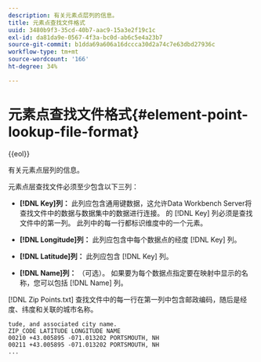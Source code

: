 ```yaml
---
description: 有关元素点层列的信息。
title: 元素点查找文件格式
uuid: 3480b9f3-35cd-40b7-aac9-15a3e2f19c1c
exl-id: da81da9e-0567-4f3a-bc0d-ab6c5e4a23b7
source-git-commit: b1dda69a606a16dccca30d2a74c7e63dbd27936c
workflow-type: tm+mt
source-wordcount: '166'
ht-degree: 34%

---
```


# 元素点查找文件格式{#element-point-lookup-file-format}

{{eol}}

有关元素点层列的信息。

元素点层查找文件必须至少包含以下三列：

* **[!DNL Key]列：** 此列应包含通用键数据，这允许Data Workbench Server将查找文件中的数据与数据集中的数据进行连接。 的 [!DNL Key] 列必须是查找文件中的第一列。 此列中的每一行都标识维度中的一个元素。

* **[!DNL Longitude]列：** 此列应包含中每个数据点的经度 [!DNL Key] 列。

* **[!DNL Latitude]列：** 此列应包含 [!DNL Key] 列。

* **[!DNL Name]列：** （可选）。 如果要为每个数据点指定要在映射中显示的名称，您可以包括 [!DNL Name] 列。

[!DNL Zip Points.txt] 查找文件中的每一行在第一列中包含邮政编码，随后是经度、纬度和关联的城市名称。

```
tude, and associated city name.
ZIP_CODE LATITUDE LONGITUDE NAME
00210 +43.005895 -071.013202 PORTSMOUTH, NH
00211 +43.005895 -071.013202 PORTSMOUTH, NH
...
```
